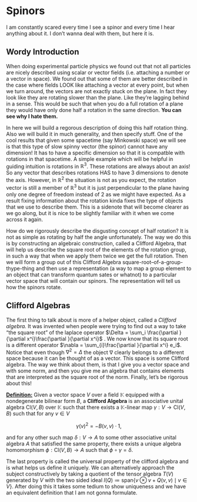 # Spinors

I am constantly scared every time I see a spinor and every time I hear anything about it. I don’t wanna deal with them, but here it is. 

## Wordy Introduction

When doing experimental particle physics we found out that not all particles are nicely described using scalar or vector fields (i.e. attaching a number or a vector in space). We found out that some of them are better described in the case where fields LOOK like attaching a vector at every point, but when we turn around, the vectors are not exactly stuck on the plane. In fact they look like they are rotating slower than the plane. Like they’re lagging behind in a sense. This would be such that when you do a full rotation of a plane they would have only done half a rotation in the same direction. **You can see why I hate them.** 

In here we will build a regorous description of doing this half rotation thing. Also we will build it in much generality, and then specify stuff. One of the cool results that given some spacetime (say Minkowski space) we will see is that this type of slow spinny vector (the spinor) cannot have any dimension! It has to have a specific dimension so that it is compatble with rotations in that spacetime. A simple example which will be helpful in guiding intuition is rotations in $\mathbb{R}^3$. These rotations are always about an axis! So any vector that describes rotations HAS to have 3 dimensions to denote the axis. However, in $\mathbb{R}^2$ the situation is not as you expect, the rotation vector is still a member of $\mathbb{R}^3$ but it is just perpendicular to the plane having only one degree of freedom instead of 2 as we might have expected. As a result fixing information about the rotation kinda fixes the type of objects that we use to describe them. This is a sidenote that will become clearer as we go along, but it is nice to be slightly familiar with it when we come across it again.

How do we rigorously describe the disgusting concept of half rotation? It is not as simple as rotating by half the angle unfortunately. The way we do this is by constructing an algebraic construction, called a Clifford Algebra, that will help us describe the square root of the elements of the rotation group, in such a way that when we apply them twice we get the full rotation. Then we will form a group out of this Clifford Algebra square-root–of-a-group-thype-thing and then use a representation (a way to map a group element to an object that can transform quantum sates or whatnot) to a particular vector space that will contain our spinors. The representation will tell us how the spinors rotate. 



## Clifford Algebras

The first thing to talk about is more of a helper object, called a *Clifford algebra.* It was invented when people were trying to find out a way to take “the square root” of the laplace operator $\Delta = \sum_i \frac{\partial }{\partial x^i}\frac{\partial }{\partial x^i}$ . We now know that its square root is a different operator $\nabla = \sum_{i}\frac{\partial }{\partial x^i}  e_i$. Notice that even though $\nabla^2 = \Delta$ the object $\nabla$ clearly belongs to a different space because it can be thought of as a vector. This space is some Clifford algebra. The way we think about them, is that I give you a vector space and with some norm, and then you give me an algebra that contains elements that are interpreted as the square root of the norm. Finally, let’s be rigorous about this!

**<u>Definition:</u>** Given a vector space $V$ over a field $\mathbb{K}$ equipped with a nondegenerate bilinear form $B$, a **Clifford Algebra** is an associative unital algebra $\text{Cl}(V,B)$ over $\mathbb{K}$ such that there exists a $\mathbb{K}$-linear map $\gamma: V \to \text{Cl}(V,B)$ such that for any $v\in V$

$$
\gamma(v)^2 = - B(v,v) \cdot 1,
$$

and for any other such map $\delta : V \to A$ to some other associative unital algebra $A$ that satisfied the same property, there exists a unique algebra homomorphism $\phi: \text{Cl}(V,B) \to A$ such that $\phi \circ \gamma = \delta$. 

The last property is called the universal property of the clifford algebra and is what helps us define it uniquely. We can alternatively approach the subject constructively by taking a quotient of the tensor algebra $T(V)$ generated by $V$ with the two sided ideal $I(Q) \coloneqq \text{span}\{v\otimes v + Q(v,v) \mid v \in V\}$. After doing this it takes some tedium to show uniqueness and we have an equivalent definition that I am not gonna formulate. 









